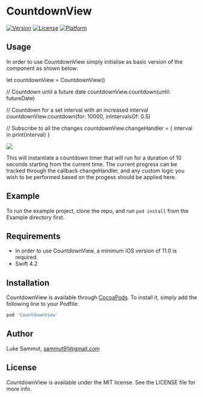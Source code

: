 # CountdownView

[![Version](https://img.shields.io/cocoapods/v/CountdownView.svg?style=flat)](https://cocoapods.org/pods/CountdownView)
[![License](https://img.shields.io/cocoapods/l/CountdownView.svg?style=flat)](https://cocoapods.org/pods/CountdownView)
[![Platform](https://img.shields.io/cocoapods/p/CountdownView.svg?style=flat)](https://cocoapods.org/pods/CountdownView)

## Usage
In order to use CountdownView simply initialise as basic version of the component as shown below:

let countdownView = CountdownView()

// Countdown until a future date
countdownView.countdown(until: futureDate)

// Countdown for a set interval with an increased interval
countdownView.countdown(for: 10000, inIntervalsOf: 0.5)

// Subscribe to all the changes 
countdownView.changeHandler = { interval in
print(interval)
}

![](https://media.giphy.com/media/93lAqclkAtskTuuP41/giphy.gif)

This will instantiate a countdown timer that will run for a duration of 10 seconds starting from the current time. The current progress can be tracked through the callback changeHandler, and any custom logic you wish to be performed based on the progess should be applied here.
## Example

To run the example project, clone the repo, and run `pod install` from the Example directory first.

## Requirements

* In order to use CountdownView, a minimum iOS version of 11.0 is required.
* Swift 4.2 

## Installation

CountdownView is available through [CocoaPods](https://cocoapods.org). To install
it, simply add the following line to your Podfile:

```ruby
pod 'CountdownView'
```

## Author

Luke Sammut, sammut91@gmail.com

## License

CountdownView is available under the MIT license. See the LICENSE file for more info.

